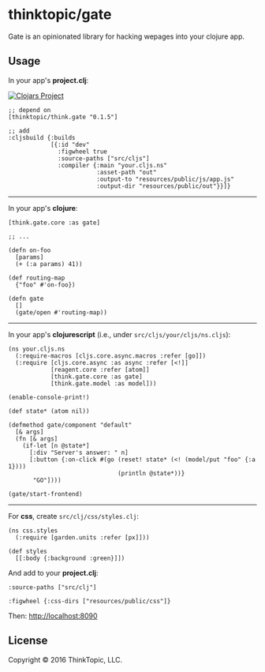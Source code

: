# thinktopic/gate

Gate is an opinionated library for hacking wepages into your clojure app.

## Usage

In your app's **project.clj**:

[![Clojars Project](https://img.shields.io/clojars/v/thinktopic/think.gate.svg)](https://clojars.org/thinktopic/think.gate)

```
;; depend on
[thinktopic/think.gate "0.1.5"]

;; add
:cljsbuild {:builds
            [{:id "dev"
              :figwheel true
              :source-paths ["src/cljs"]
              :compiler {:main "your.cljs.ns"
                         :asset-path "out"
                         :output-to "resources/public/js/app.js"
                         :output-dir "resources/public/out"}}]}

```

---

In your app's **clojure**:

```
[think.gate.core :as gate]

;; ...

(defn on-foo
  [params]
  (+ (:a params) 41))

(def routing-map
  {"foo" #'on-foo})

(defn gate
  []
  (gate/open #'routing-map))

```

---

In your app's **clojurescript** (i.e., under `src/cljs/your/cljs/ns.cljs`):

```
(ns your.cljs.ns
  (:require-macros [cljs.core.async.macros :refer [go]])
  (:require [cljs.core.async :as async :refer [<!]]
            [reagent.core :refer [atom]]
            [think.gate.core :as gate]
            [think.gate.model :as model]))

(enable-console-print!)

(def state* (atom nil))

(defmethod gate/component "default"
  [& args]
  (fn [& args]
    (if-let [n @state*]
      [:div "Server's answer: " n]
      [:button {:on-click #(go (reset! state* (<! (model/put "foo" {:a 1})))
                               (println @state*))}
       "GO"])))

(gate/start-frontend)
```

---

For **css**, create `src/clj/css/styles.clj`:

```
(ns css.styles
  (:require [garden.units :refer [px]]))

(def styles
  [[:body {:background :green}]])
```

And add to your **project.clj**:

```
:source-paths ["src/clj"]

:figwheel {:css-dirs ["resources/public/css"]}
```

Then: [http://localhost:8090](http://localhost:8090)

## License

Copyright © 2016 ThinkTopic, LLC.
